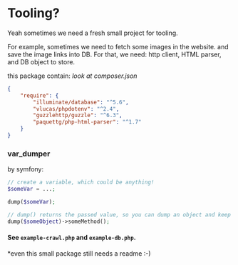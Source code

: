# Tooling?

Yeah sometimes we need a fresh small project for tooling.

For example, sometimes we need to fetch some images in the website. and save the image links into DB.
For that, we need: http client, HTML parser, and DB object to store.


this package contain: *look at composer.json*
```json
{
    "require": {
        "illuminate/database": "^5.6",
        "vlucas/phpdotenv": "^2.4",
        "guzzlehttp/guzzle": "^6.3",
        "paquettg/php-html-parser": "^1.7"
    }
}
```

### var_dumper

by symfony:
```php
// create a variable, which could be anything!
$someVar = ...;

dump($someVar);

// dump() returns the passed value, so you can dump an object and keep using it
dump($someObject)->someMethod();
```

#### See `example-crawl.php` and `example-db.php`.

\*even this small package still needs a readme :-)
